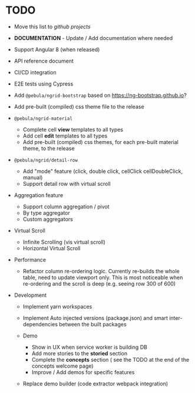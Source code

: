 # TODO

- Move this list to *github projects*

- **DOCUMENTATION** - Update / Add documentation where needed

- Support Angular 8 (when released)

- API reference document

- CI/CD integration

- E2E tests using Cypress

- Add `@pebula/ngrid-bootstrap` based on https://ng-bootstrap.github.io?

- Add pre-built (compiled) css theme file to the release

- `@pebula/ngrid-material`
  - Complete cell **view** templates to all types
  - Add cell **edit** templates to all types
  - Add pre-built (compiled) css themes, for each pre-built material theme, to the release

- `@pebula/ngrid/detail-row`
  - Add "mode" feature (click, double click, cellClick cellDoubleClick, manual)
  - Support detail row with virtual scroll

- Aggregation feature
  - Support column aggregation / pivot
  - By type aggregator
  - Custom aggregators

- Virtual Scroll
  - Infinite Scrolling (vis virtual scroll)
  - Horizontal Virtual Scroll

- Performance
  - Refactor column re-ordering logic. Currently re-builds the whole table, need to update viewport only. This is most noticeable when re-ordering and the scroll is deep (e.g. seeing row 300 of 600)

- Development

  - Implement yarn workspaces

  - Implement Auto injected versions (package.json) and smart inter-dependencies between the built packages

  - Demo
    - Show in UX when service worker is building DB
    - Add more stories to the **storied** section
    - Complete the **concepts** section ( see the TODO  at the end of the concepts welcome page)
    - Improve / Add demos for specific features
  
  - Replace demo builder (code extractor webpack integration)
